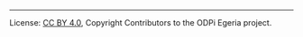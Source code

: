 <!-- SPDX-License-Identifier: CC-BY-4.0 -->
<!-- Copyright Contributors to the ODPi Egeria project 2019. -->



----
License: [CC BY 4.0](https://creativecommons.org/licenses/by/4.0/),
Copyright Contributors to the ODPi Egeria project.